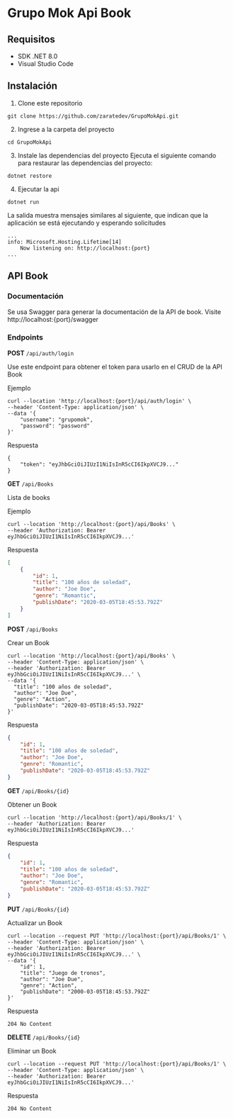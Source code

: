 # Grupo Mok Api Book

## Requisitos

- SDK .NET 8.0
- Visual Studio Code

## Instalación

1. Clone este repositorio

```
git clone https://github.com/zaratedev/GrupoMokApi.git
```

2. Ingrese a la carpeta del proyecto

`cd GrupoMokApi`

3. Instale las dependencias del proyecto
Ejecuta el siguiente comando para restaurar las dependencias del proyecto:

```
dotnet restore
```

4. Ejecutar la api

```
dotnet run
```

La salida muestra mensajes similares al siguiente, que indican que la aplicación se está ejecutando y esperando solicitudes

```
...
info: Microsoft.Hosting.Lifetime[14]
    Now listening on: http://localhost:{port}
...

```

## API Book

### Documentación
Se usa Swagger para generar la documentación de la API de book. Visite http://localhost:{port}/swagger

### Endpoints

**POST** `/api/auth/login`

Use este endpoint para obtener el token para usarlo en el CRUD de la API Book

Ejemplo
```
curl --location 'http://localhost:{port}/api/auth/login' \
--header 'Content-Type: application/json' \
--data '{
    "username": "grupomok",
    "password": "password"
}'
```

Respuesta
```
{
    "token": "eyJhbGciOiJIUzI1NiIsInR5cCI6IkpXVCJ9..."
}
```

**GET** `/api/Books`

Lista de books

Ejemplo
```
curl --location 'http://localhost:{port}/api/Books' \
--header 'Authorization: Bearer eyJhbGciOiJIUzI1NiIsInR5cCI6IkpXVCJ9...'
```

Respuesta
```json
[
    {
        "id": 1,
        "title": "100 años de soledad",
        "author": "Joe Doe",
        "genre": "Romantic",
        "publishDate": "2020-03-05T18:45:53.792Z"
    }
]
```

**POST** `/api/Books`

Crear un Book

```
curl --location 'http://localhost:{port}/api/Books' \
--header 'Content-Type: application/json' \
--header 'Authorization: Bearer eyJhbGciOiJIUzI1NiIsInR5cCI6IkpXVCJ9...' \
--data '{
  "title": "100 años de soledad",
  "author": "Joe Due",
  "genre": "Action",
  "publishDate": "2020-03-05T18:45:53.792Z"
}'
```

Respuesta

```json
{
    "id": 1,
    "title": "100 años de soledad",
    "author": "Joe Doe",
    "genre": "Romantic",
    "publishDate": "2020-03-05T18:45:53.792Z"
}
```

**GET** `/api/Books/{id}`

Obtener un Book

```
curl --location 'http://localhost:{port}/api/Books/1' \
--header 'Authorization: Bearer eyJhbGciOiJIUzI1NiIsInR5cCI6IkpXVCJ9...'
```

Respuesta

```json
{
    "id": 1,
    "title": "100 años de soledad",
    "author": "Joe Doe",
    "genre": "Romantic",
    "publishDate": "2020-03-05T18:45:53.792Z"
}
```

**PUT** `/api/Books/{id}`

Actualizar un Book

```
curl --location --request PUT 'http://localhost:{port}/api/Books/1' \
--header 'Content-Type: application/json' \
--header 'Authorization: Bearer eyJhbGciOiJIUzI1NiIsInR5cCI6IkpXVCJ9...' \
--data '{
    "id": 1,
    "title": "Juego de tronos",
    "author": "Joe Due",
    "genre": "Action",
    "publishDate": "2000-03-05T18:45:53.792Z"
}'
```

Respuesta

`204 No Content`

**DELETE** `/api/Books/{id}`

Eliminar un Book

```
curl --location --request PUT 'http://localhost:{port}/api/Books/1' \
--header 'Content-Type: application/json' \
--header 'Authorization: Bearer eyJhbGciOiJIUzI1NiIsInR5cCI6IkpXVCJ9...'
```
Respuesta

`204 No Content`